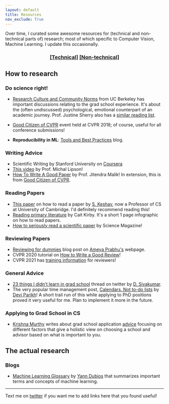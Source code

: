 ```yaml
---
layout: default
title: Resources
nav_exclude: True
---
```


Over time, I curated some awesome resources for (technical and non-technical parts of) research; most of which specific to Computer Vision, Machine Learning. I update this occasionally.

<div align="center" markdown="1">

### [[Technical]](#the-actual-research) [[Non-technical]](#how-to-research)

</div>

## How to research

### Do science right!
- [Research Culture and Community Norms](https://inst.eecs.berkeley.edu/~cs298-7/fa20/lectures/) from UC Berkeley has important discussions relating to the grad school experience. It's about the (often undiscussed) psychological, emotional counterpart of an academic journey. Prof. Justine Sherry also has a [similar reading list](https://docs.google.com/document/d/1L610weeNT_KDe6gPgjHjuN4rBSnsI0NfwE2RZCLuKgE/edit).

- [Good Citizen of CVPR](https://www.cc.gatech.edu/~parikh/citizenofcvpr/) event held at CVPR 2018; of course, useful for all conference submissions!
- **Reproducibility in ML**: [Tools and Best Practices](https://www.cs.mcgill.ca/~ksinha4/practices_for_reproducibility/) blog.

### Writing Advice

- Scientific Writing by Stanford University on [Coursera](https://www.coursera.org/learn/sciwrite)
- [This video](https://www.youtube.com/watch?v=LP-LcFQlEyo) by Prof. Michal Lipson!
- [How To Write A Good Paper](https://www.cc.gatech.edu/~parikh/citizenofcvpr/static/slides/malik_write_good_paper.pdf) by Prof. Jitendra Malik! In extension, this is from [Good Citizen of CVPR](https://www.cc.gatech.edu/~parikh/citizenofcvpr/).

### Reading Papers

- [This paper](https://web.stanford.edu/class/ee384m/Handouts/HowtoReadPaper.pdf) on how to read a paper by [S. Keshav](https://scholar.google.ca/citations?user=-EMkK7QAAAAJ&hl=en), now a Professor of CS at University of Cambridge. I'd definitely recommend reading this!
- [Reading primary literature](https://caitkirby.com/resources/reading-primary-literature.html) by Cait Kirby. It's a short 1 page infographic on how to read papers.  
- [How to seriously read a scientific paper](https://www.sciencemag.org/careers/2016/03/how-seriously-read-scientific-paper) by Science Magazine!


### Reviewing Papers

- [Reviewing for dummies](https://drimpossible.github.io/blog/life/reviewing_for_dummies/) blog post on [Ameya Prabhu's](https://drimpossible.github.io/about) webpage.
- CVPR 2020 tutorial on [How to Write a Good Review](https://sites.google.com/view/making-reviews-great-again)!
- CVPR 2021 has [training information](http://luthuli.cs.uiuc.edu/~daf/cvPR21trainingmaterials/) for reviewers!

### General Advice

- [23 things I didn't learn in grad school](https://twitter.com/dsivakumar/timelines/1328255107599802368) thread on twitter by [D. Sivakumar](https://twitter.com/dsivakumar).
- The very popular time management post, [Calendars. Not to-do lists](https://blog.usejournal.com/calendar-in-stead-of-to-do-lists-9ada86a512dd) by [Devi Parikh](https://www.cc.gatech.edu/~parikh/)! A short trail run of this while applying to PhD positions proved it very useful for me. Plan to implement it more in the future.

### Applying to Grad School in CS

- [Krishna Murthy](http://krrish94.github.io) writes about grad school application [advice](http://krrish94.github.io/blog/gradschool-pick-school/) focusing on different factors that give a holistic view on choosing a school and advisor based on what is important to you.

## The actual research

### Blogs

- [Machine Learning Glossary](https://yanndubs.github.io/machine-learning-glossary/) by [Yann Dubios](https://yanndubs.github.io/about/) that summarizes important terms and concepts of machine learning.



--------------------------------------------------------------------------------

Text me on [twitter](https://twitter.com/tkasarla_) if you want me to add links here that you found useful!

